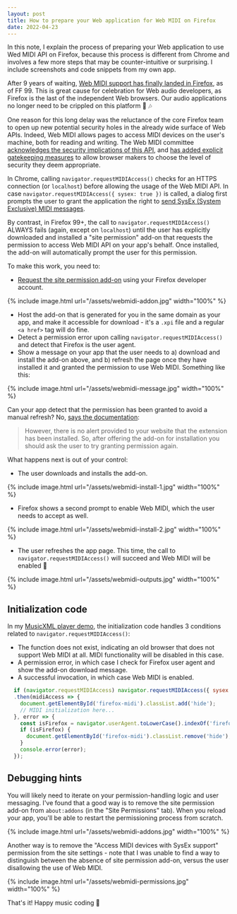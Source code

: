 ```yaml
---
layout: post
title: How to prepare your Web application for Web MIDI on Firefox
date: 2022-04-23
---
```

In this note, I explain the process of preparing your Web application to use Wed MIDI API on Firefox, because this process is different from Chrome and involves a few more steps that may be counter-intuitive or surprising. I include screenshots and code snippets from my own app.

<!--more-->

After 9 years of waiting, [Web MIDI support has finally landed in Firefox](https://bugzilla.mozilla.org/show_bug.cgi?id=836897), as of FF 99. This is great cause for celebration for Web audio developers, as Firefox is the last of the independent Web browsers. Our audio applications no longer need to be crippled on this platform :tada: :notes:

One reason for this long delay was the reluctance of the core Firefox team to open up new potential security holes in the already wide surface of Web APIs. Indeed, Web MIDI allows pages to access MIDI devices on the user's machine, both for reading and writing. The Web MIDI committee [acknowledges the security implications of this API](https://webaudio.github.io/web-midi-api/#security-and-privacy-considerations-of-midi), and [has added explicit gatekeeping measures](https://webaudio.github.io/web-midi-api/#obtaining-access-to-midi-devices) to allow browser makers to choose the level of security they deem appropriate.

In Chrome, calling `navigator.requestMIDIAccess()` checks for an HTTPS connection (or `localhost`) before allowing the usage of the Web MIDI API. In case `navigator.requestMIDIAccess({ sysex: true })` is called, a dialog first prompts the user to grant the application the right to [send SysEx (System Exclusive) MIDI messages](https://blog.landr.com/midi-sysex/).

By contrast, in Firefox 99+, the call to `navigator.requestMIDIAccess()` ALWAYS fails (again, except on `localhost`) until the user has explicitly downloaded and installed a "site permission" add-on that requests the permission to access Web MIDI API on your app's behalf. Once installed, the add-on will automatically prompt the user for this permission.

To make this work, you need to:
- [Request the site permission add-on](https://extensionworkshop.com/documentation/publish/site-permission-add-on/) using your Firefox developer account.

{% include image.html url="/assets/webmidi-addon.jpg" width="100%" %}

- Host the add-on that is generated for you in the same domain as your app, and make it accessible for download - it's a `.xpi` file and a regular `<a href>` tag will do fine.
- Detect a permission error upon calling `navigator.requestMIDIAccess()` and detect that Firefox is the user agent.
- Show a message on your app that the user needs to a) download and install the add-on above, and b) refresh the page once they have installed it and granted the permission to use Web MIDI. Something like this:

{% include image.html url="/assets/webmidi-message.jpg" width="100%" %}

Can your app detect that the permission has been granted to avoid a manual refresh? No, [says the documentation](https://extensionworkshop.com/documentation/publish/site-permission-add-on/#:~:text=However%2C%20there%20is%20no%20alert%20provided%20to%20your%20website%20that%20the%20extension%20has%20been%20installed.%20So%2C%20after%20offering%20the%20add%2Don%20for%20installation%20you%20should%20ask%20the%20user%20to%20try%20granting%20permission%20again.):

> However, there is no alert provided to your website that the extension has been installed. So, after offering the add-on for installation you should ask the user to try granting permission again.

What happens next is out of your control:
- The user downloads and installs the add-on.

{% include image.html url="/assets/webmidi-install-1.jpg" width="100%" %}

- Firefox shows a second prompt to enable Web MIDI, which the user needs to accept as well.

{% include image.html url="/assets/webmidi-install-2.jpg" width="100%" %}

- The user refreshes the app page. This time, the call to `navigator.requestMIDIAccess()` will succeed and Web MIDI will be enabled :clap:

{% include image.html url="/assets/webmidi-outputs.jpg" width="100%" %}

## Initialization code
In my [MusicXML player demo](https://blog.karimratib.me/demos/musicxml/), the initialization code handles 3 conditions related to `navigator.requestMIDIAccess()`:
- The function does not exist, indicating an old browser that does not support Web MIDI at all. MIDI functionality will be disabled in this case.
- A permission error, in which case I check for Firefox user agent and show the add-on download message.
- A successful invocation, in which case Web MIDI is enabled.

```javascript
  if (navigator.requestMIDIAccess) navigator.requestMIDIAccess({ sysex: false })
  .then(midiAccess => {
    document.getElementById('firefox-midi').classList.add('hide');
    // MIDI initialization here...
  }, error => {
    const isFirefox = navigator.userAgent.toLowerCase().indexOf('firefox') > -1;
    if (isFirefox) {
      document.getElementById('firefox-midi').classList.remove('hide');
    }
    console.error(error);
  });
```

## Debugging hints
You will likely need to iterate on your permission-handling logic and user messaging. I've found that a good way is to remove the site permission add-on from `about:addons` (in the "Site Permissions" tab). When you reload your app, you'll be able to restart the permissioning process from scratch.

{% include image.html url="/assets/webmidi-addons.jpg" width="100%" %}

Another way is to remove the "Access MIDI devices with SysEx support" permission from the site settings - note that I was unable to find a way to distinguish between the absence of site permission add-on, versus the user disallowing the use of Web MIDI.

{% include image.html url="/assets/webmidi-permissions.jpg" width="100%" %}

That's it! Happy music coding :saxophone:
